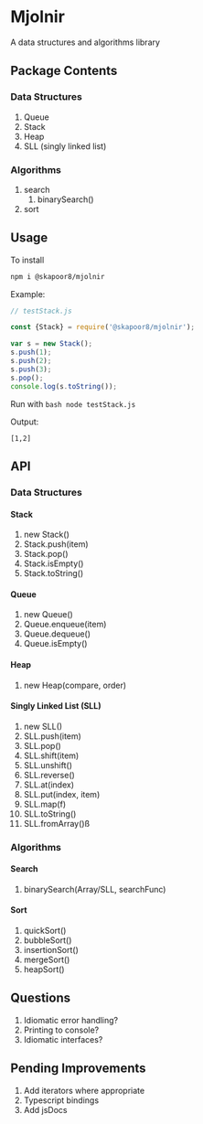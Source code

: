 # Mjolnir

A data structures and algorithms library


## Package Contents

### Data Structures
1. Queue
2. Stack
3. Heap
4. SLL (singly linked list)

### Algorithms
1. search
    1. binarySearch() 
2. sort

## Usage

To install
```bash
npm i @skapoor8/mjolnir
```

Example:
```javascript
// testStack.js

const {Stack} = require('@skapoor8/mjolnir');

var s = new Stack();
s.push(1);
s.push(2);
s.push(3);
s.pop();
console.log(s.toString());
```

Run with ```bash node testStack.js ```

Output:
```
[1,2]
```

## API

### Data Structures

#### Stack
1. new Stack()
2. Stack.push(item)
3. Stack.pop()
4. Stack.isEmpty()
5. Stack.toString()

#### Queue
1. new Queue()
2. Queue.enqueue(item)
3. Queue.dequeue()
4. Queue.isEmpty()

#### Heap
1. new Heap(compare, order)

#### Singly Linked List (SLL)
1. new SLL()
2. SLL.push(item)
3. SLL.pop()
4. SLL.shift(item)
5. SLL.unshift()
6. SLL.reverse()
7. SLL.at(index)
8. SLL.put(index, item)
9. SLL.map(f)
10. SLL.toString()
11. SLL.fromArray()ß

### Algorithms

#### Search
1. binarySearch(Array/SLL, searchFunc)

#### Sort
1. quickSort()
2. bubbleSort()
3. insertionSort()
4. mergeSort()
5. heapSort()

## Questions
1. Idiomatic error handling?
2. Printing to console?
3. Idiomatic interfaces?

## Pending Improvements
1. Add iterators where appropriate
2. Typescript bindings
3. Add jsDocs